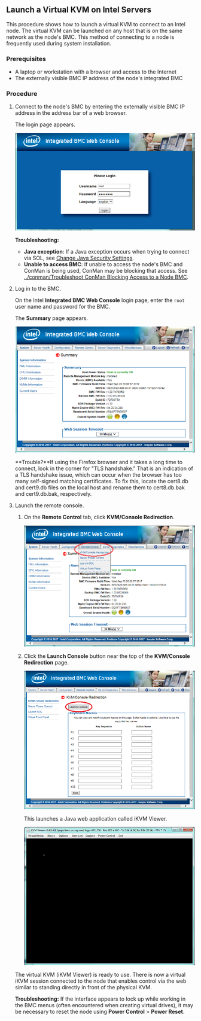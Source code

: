 ## Launch a Virtual KVM on Intel Servers

This procedure shows how to launch a virtual KVM to connect to an Intel node. The virtual KVM can be launched on any host that is on the same network as the node's BMC. This method of connecting to a node is frequently used during system installation.

### Prerequisites

-   A laptop or workstation with a browser and access to the Internet
-   The externally visible BMC IP address of the node's integrated BMC

### Procedure

1.  Connect to the node's BMC by entering the externally visible BMC IP address in the address bar of a web browser.

    The login page appears.

    ![Intel Integrated BMC Console: Login Page](../../img/operations/Intel_Integrated_BMC_Console_Login_Page.png "Intel Integrated BMC Console: Login Page")

    **Troubleshooting:**

    -   **Java exception**: If a Java exception occurs when trying to connect via SOL, see [Change Java Security Settings](Change_Java_Security_Settings.md).
    -   **Unable to access BMC**: If unable to access the node's BMC and ConMan is being used, ConMan may be blocking that access. See [../conman/Troubleshoot ConMan Blocking Access to a Node BMC](../conman/Troubleshoot_ConMan_Blocking_Access_to_a_Node_BMC.md).

2.  Log in to the BMC.

    On the Intel **Integrated BMC Web Console** login page, enter the `root` user name and password for the BMC.

    The **Summary** page appears.

    ![Intel Integrated BMC Console: Summary Page](../../img/operations/Intel_Integrated_BMC_Console_Summary_Page.png "Intel Integrated BMC Console: Summary Page")

    **Trouble?**If using the Firefox browser and it takes a long time to connect, look in the corner for "TLS handshake." That is an indication of a TLS handshake issue, which can occur when the browser has too many self-signed matching certificates. To fix this, locate the cert8.db and cert9.db files on the local host and rename them to cert8.db.bak and cert9.db.bak, respectively.

3.  Launch the remote console.

    1.  On the **Remote Control** tab, click **KVM/Console Redirection**.

        ![Intel Integrated BMC Console: Remote Control Tab](../../img/operations/Intel_Integrated_BMC_Console_Remote_Control_Tab.png "Intel Integrated BMC Console: Remote Control Tab")

    2.  Click the **Launch Console** button near the top of the **KVM/Console Redirection** page.

        ![Intel Integrated BMC Console: Launch Console Button](../../img/operations/Intel_Integrated_BMC_Console_Launch_Console_Button.png "Intel Integrated BMC Console: Launch Console Button")

        This launches a Java web application called iKVM Viewer.

        ![Java iKVM Viewer](../../img/operations/Java_iKVM_Viewer.png "Java iKVM Viewer")

    The virtual KVM \(iKVM Viewer\) is ready to use. There is now a virtual iKVM session connected to the node that enables control via the web similar to standing directly in front of the physical KVM.

    **Troubleshooting:** If the interface appears to lock up while working in the BMC menus \(often encountered when creating virtual drives\), it may be necessary to reset the node using **Power Control** \> **Power Reset**.



